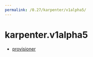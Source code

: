 ```yaml
---
permalink: /0.27/karpenter/v1alpha5/
---
```


# karpenter.v1alpha5



* [provisioner](provisioner.md)